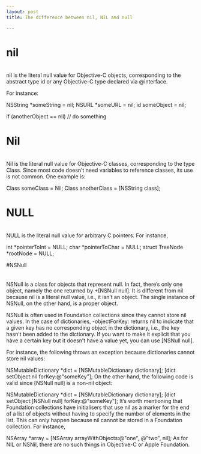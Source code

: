 ```yaml
---
layout: post  
title: The difference between nil, NIL and null

---   
```

# nil  
</br>
nil is the literal null value for Objective-C objects, corresponding to the abstract type id or any Objective-C type declared via @interface.  
  
For instance:

NSString *someString = nil;
NSURL *someURL = nil;
id someObject = nil;

if (anotherObject == nil) // do something  
  
# Nil  
</br>
Nil is the literal null value for Objective-C classes, corresponding to the type Class. Since most code doesn’t need variables to reference classes, its use is not common. One example is:

Class someClass = Nil;
Class anotherClass = [NSString class];  
  
# NULL  
</br>					
NULL is the literal null value for arbitrary C pointers. For instance,

int *pointerToInt = NULL;
char *pointerToChar = NULL;
struct TreeNode *rootNode = NULL;  
  
#NSNull  
</br>  
NSNull is a class for objects that represent null. In fact, there’s only one object, namely the one returned by +[NSNull null]. It is different from nil because nil is a literal null value, i.e., it isn’t an object. The single instance of NSNull, on the other hand, is a proper object.

NSNull is often used in Foundation collections since they cannot store nil values. In the case of dictionaries, -objectForKey: returns nil to indicate that a given key has no corresponding object in the dictionary, i.e., the key hasn’t been added to the dictionary. If you want to make it explicit that you have a certain key but it doesn’t have a value yet, you can use [NSNull null].

For instance, the following throws an exception because dictionaries cannot store nil values:

NSMutableDictionary *dict = [NSMutableDictionary dictionary];
[dict setObject:nil forKey:@"someKey"];
On the other hand, the following code is valid since [NSNull null] is a non-nil object:

NSMutableDictionary *dict = [NSMutableDictionary dictionary];
[dict setObject:[NSNull null] forKey:@"someKey"];
It’s worth mentioning that Foundation collections have initialisers that use nil as a marker for the end of a list of objects without having to specify the number of elements in the list. This can only happen because nil cannot be stored in a Foundation collection. For instance,

NSArray *array = [NSArray arrayWithObjects:@"one", @"two", nil];
As for NIL or NSNil, there are no such things in Objective-C or Apple Foundation.

